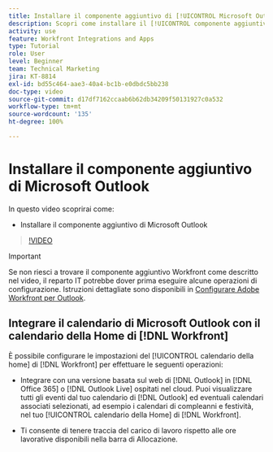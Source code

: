 ```yaml
---
title: Installare il componente aggiuntivo di [!UICONTROL Microsoft Outlook]
description: Scopri come installare il [!UICONTROL componente aggiuntivo di Microsoft Outlook]
activity: use
feature: Workfront Integrations and Apps
type: Tutorial
role: User
level: Beginner
team: Technical Marketing
jira: KT-8814
exl-id: bd55c464-aae3-40a4-bc1b-e0dbdc5bb238
doc-type: video
source-git-commit: d17df7162ccaab6b62db34209f50131927c0a532
workflow-type: tm+mt
source-wordcount: '135'
ht-degree: 100%

---
```


# Installare il componente aggiuntivo di Microsoft Outlook

In questo video scoprirai come:

* Installare il componente aggiuntivo di Microsoft Outlook

>[!VIDEO](https://video.tv.adobe.com/v/335115/?quality=12&learn=on&enablevpops)

>[!IMPORTANT]
>
>Se non riesci a trovare il componente aggiuntivo Workfront come descritto nel video, il reparto IT potrebbe dover prima eseguire alcune operazioni di configurazione. Istruzioni dettagliate sono disponibili in [Configurare Adobe Workfront per Outlook](https://experienceleague.adobe.com/docs/workfront/using/adobe-workfront-integrations/workfront-for-outlook/set-up-workfront-for-outlook.html?lang=it).

## Integrare il calendario di Microsoft Outlook con il calendario della Home di [!DNL Workfront]

È possibile configurare le impostazioni del [!UICONTROL calendario della home] di [!DNL Workfront] per effettuare le seguenti operazioni:

* Integrare con una versione basata sul web di [!DNL Outlook] in [!DNL Office 365] o [!DNL Outlook Live] ospitati nel cloud. Puoi visualizzare tutti gli eventi dal tuo calendario di [!DNL Outlook] ed eventuali calendari associati selezionati, ad esempio i calendari di compleanni e festività, nel tuo [!UICONTROL calendario della Home] di [!DNL Workfront].

* Ti consente di tenere traccia del carico di lavoro rispetto alle ore lavorative disponibili nella barra di Allocazione.
